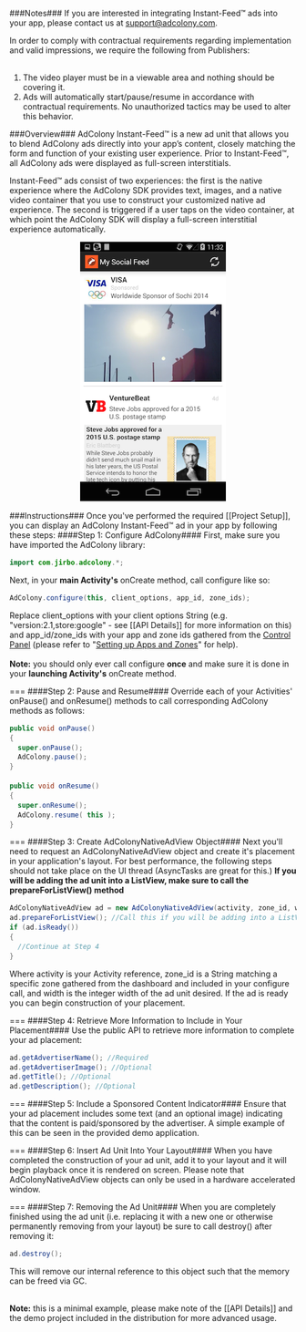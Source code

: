 ###Notes###
If you are interested in integrating Instant-Feed™ ads into your app, please contact us at support@adcolony.com.

In order to comply with contractual requirements regarding implementation and valid impressions, we require the following from Publishers:<br><br>
1. The video player must be in a viewable area and nothing should be covering it.<br>
2. Ads will automatically start/pause/resume in accordance with contractual requirements. No unauthorized tactics may be used to alter this behavior.

###Overview###
AdColony Instant-Feed™ is a new ad unit that allows you to blend AdColony ads directly into your app’s content, closely matching the form and function of your existing user experience. Prior to Instant-Feed™, all AdColony ads were displayed as full-screen interstitials. 

Instant-Feed™ ads consist of two experiences: the first is the native experience where the AdColony SDK provides text, images, and a native video container that you use to construct your customized native ad experience. The second is triggered if a user taps on the video container, at which point the AdColony SDK will display a full-screen interstitial experience automatically.
<div align="center">
<img src="assets/IFExample.png" alt="Instant-Feed Example"/>
</div>

###Instructions###
Once you've performed the required [[Project Setup]], you can display an AdColony Instant-Feed™ ad in your app by following these steps:
####Step 1: Configure AdColony####
First, make sure you have imported the AdColony library:
```java
import com.jirbo.adcolony.*;
```
Next, in your **main Activity's** onCreate method, call configure like so:
```java
AdColony.configure(this, client_options, app_id, zone_ids);
```
Replace client_options with your client options String (e.g. "version:2.1,store:google" - see [[API Details]] for more information on this) and app_id/zone_ids with your app and zone ids gathered from the [Control Panel](http://clients.adcolony.com) (please refer to "[Setting up Apps and Zones](http://support.adcolony.com/customer/portal/articles/761987-setting-up-apps-zones)" for help).<br><br>
**Note:** you should only ever call configure **once** and make sure it is done in your **launching Activity's** onCreate method.

===
####Step 2: Pause and Resume####
Override each of your Activities' onPause() and onResume() methods to call corresponding AdColony methods as follows:
```java
public void onPause() 
{
  super.onPause();
  AdColony.pause(); 
}

public void onResume() 
{
  super.onResume();
  AdColony.resume( this ); 
}
```

===
####Step 3: Create AdColonyNativeAdView Object####
Next you'll need to request an AdColonyNativeAdView object and create it's placement in your application's layout. For best performance, the following steps should not take place on the UI thread (AsyncTasks are great for this.) **If you will be adding the ad unit into a ListView, make sure to call the prepareForListView() method**
```java
AdColonyNativeAdView ad = new AdColonyNativeAdView(activity, zone_id, width);
ad.prepareForListView(); //Call this if you will be adding into a ListView
if (ad.isReady())
{
  //Continue at Step 4
}
```

Where activity is your Activity reference, zone_id is a String matching a specific zone gathered from the dashboard and included in your configure call, and width is the integer width of the ad unit desired. If the ad is ready you can begin construction of your placement.

===
####Step 4: Retrieve More Information to Include in Your Placement####
Use the public API to retrieve more information to complete your ad placement:
```java
ad.getAdvertiserName(); //Required
ad.getAdvertiserImage(); //Optional
ad.getTitle(); //Optional
ad.getDescription(); //Optional
```

===
####Step 5: Include a Sponsored Content Indicator####
Ensure that your ad placement includes some text (and an optional image) indicating that the content is paid/sponsored by the advertiser. A simple example of this can be seen in the provided demo application.

===
####Step 6: Insert Ad Unit Into Your Layout####
When you have completed the construction of your ad unit, add it to your layout and it will begin playback once it is rendered on screen. Please note that AdColonyNativeAdView objects can only be used in a hardware accelerated window.

===
####Step 7: Removing the Ad Unit####
When you are completely finished using the ad unit (i.e. replacing it with a new one or otherwise permanently removing from your layout) be sure to call destroy() after removing it:
```java
ad.destroy();
```
This will remove our internal reference to this object such that the memory can be freed via GC.<br><br>

**Note:** this is a minimal example, please make note of the [[API Details]] and the demo project included in the distribution for more advanced usage.